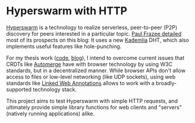 # Hyperswarm with HTTP

[Hyperswarm](https://github.com/hyperswarm/hyperswarm) is a technology to realize serverless, peer-to-peer (P2P) discovery for peers interested in a particular topic. [Paul Frazee detailed](https://pfrazee.hashbase.io/blog/hyperswarm) most of its prospects on this blog: It uses a new [Kademlia](https://en.wikipedia.org/wiki/Kademlia) DHT, which also implements useful features like hole-punching. 

For my thesis work ([code](https://github.com/falafeljan/from-me-to-you), [blog](https://kassel.works/thesis)), I intend to overcome current issues that CRDTs like [Automerge](https://github.com/automerge/automerge) have with browser technology by using W3C standards, but in a decentralized manner. While browser APIs don't allow access to files or low-level networking (like UDP sockets), using web standards like [Linked Web Annotations](https://www.w3.org/TR/annotation-model/) allows to work with a broadly-supported technology stack.

This project aims to test Hyperswarm with simple HTTP requests, and ultimately provide simple library functions for web clients and "servers" (natively running applications) alike.
